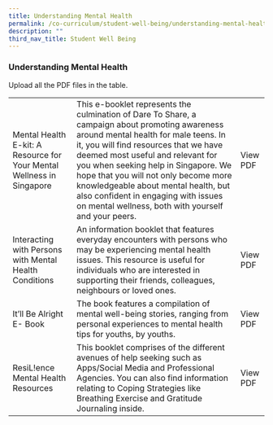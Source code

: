 ```yaml
---
title: Understanding Mental Health
permalink: /co-curriculum/student-well-being/understanding-mental-health/
description: ""
third_nav_title: Student Well Being
---
```

### Understanding Mental Health

Upload all the PDF files in the table.

|  |  |  |
|---|---|---|
| Mental Health E-kit: A Resource for Your Mental Wellness in Singapore | This e-booklet represents the culmination of Dare To Share, a campaign about promoting awareness around mental health for male teens. In it, you will find resources that we have deemed most useful and relevant for you when seeking help in Singapore. We hope that you will not only become more knowledgeable about mental health, but also confident in engaging with issues on mental wellness, both with yourself and your peers. | View PDF |
| Interacting with Persons with Mental Health Conditions | An information booklet that features everyday encounters with persons who may be experiencing mental health issues. This resource is useful for individuals who are interested in supporting their friends, colleagues, neighbours or loved ones. | View PDF |
| It’ll Be Alright<br>E- Book | The book features a compilation of mental well-being stories, ranging from personal experiences to mental health tips for youths, by youths. | View PDF |
| ResiL!ence Mental Health Resources | This booklet comprises of the different avenues of help seeking such as Apps/Social Media and Professional Agencies. You can also find information relating to Coping Strategies like Breathing Exercise and Gratitude Journaling inside. | View PDF |